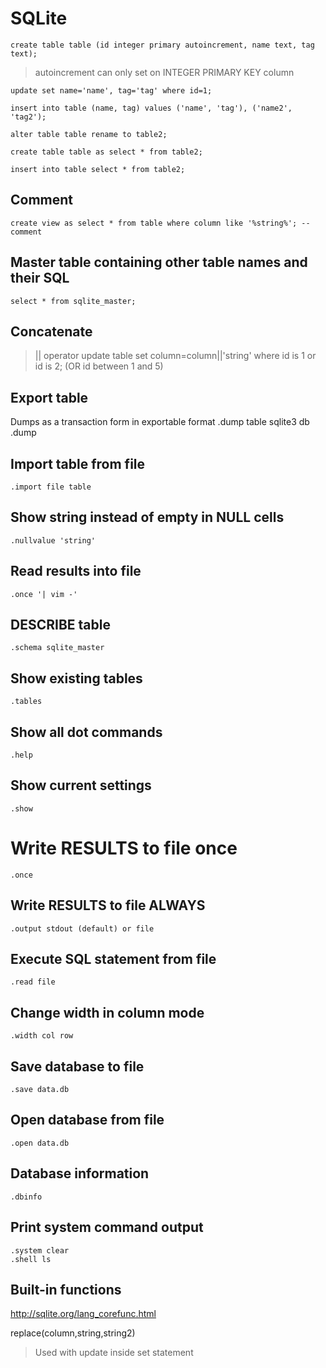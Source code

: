 # SQLite

	create table table (id integer primary autoincrement, name text, tag text);

> autoincrement can only set on INTEGER PRIMARY KEY column

	update set name='name', tag='tag' where id=1;

	insert into table (name, tag) values ('name', 'tag'), ('name2', 'tag2');

	alter table table rename to table2;

	create table table as select * from table2;

	insert into table select * from table2;

## Comment

	create view as select * from table where column like '%string%'; --comment

## Master table containing other table names and their SQL
	select * from sqlite_master;

## Concatenate
> || operator
update table set column=column||'string' where id is 1 or id is 2; (OR id between 1 and 5)

## Export table
Dumps as a transaction form in exportable format
	.dump table
	sqlite3 db .dump

## Import table from file
	.import file table

## Show string instead of empty in NULL cells
	.nullvalue 'string'

## Read results into file
	.once '| vim -'

## DESCRIBE table
	.schema sqlite_master

## Show existing tables
	.tables

## Show all dot commands
	.help

## Show current settings
	.show

# Write RESULTS to file once
	.once

## Write RESULTS to file ALWAYS
	.output stdout (default) or file

## Execute SQL statement from file
	.read file

## Change width in column mode 
	.width col row

## Save database to file
	.save data.db

## Open database from file
	.open data.db

## Database information
	.dbinfo

## Print system command output
	.system clear
	.shell ls

## Built-in functions

http://sqlite.org/lang_corefunc.html

replace(column,string,string2)

> Used with update inside set statement
